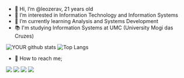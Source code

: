 - 👋 Hi, I’m @leozerav, 21 years old
- 👀 I’m interested in Information Technology and Information Systems
- 📖 I’m currently learning Analysis and Systems Development
- 📚 I'm studying Information Systems at UMC (University Mogi das Cruzes)

![YOUR github stats](https://github-readme-stats.vercel.app/api?username=leonardoaguirre&theme=midnight-purple&show_icons=true)
![Top Langs](https://github-readme-stats.vercel.app/api/top-langs/?username=leonardoaguirre&theme=midnight-purple&layout=compact)

- 📩 How to reach me;<br>

[<img src="https://img.shields.io/badge/Email-0078D4?style=for-the-badge&logo=microsoft-outlook&logoColor=white" />](leonardo.aguirre@etec.sp.gov.br)
[<img src="https://img.shields.io/badge/Linkedin-%230077B5.svg?&style=for-the-badge&logo=linkedin&logoColor=white" />](https://www.linkedin.com/in/leonardo-vinicius-aguirre/) 
[<img src = "https://img.shields.io/badge/Instagram-%23E4405F.svg?&style=for-the-badge&logo=instagram&logoColor=white">](https://www.instagram.com/leozerav/) 
[<img src = "https://img.shields.io/badge/Facebook-%231877F2.svg?&style=for-the-badge&logo=facebook&logoColor=white">](https://www.facebook.com/leozeravini)
